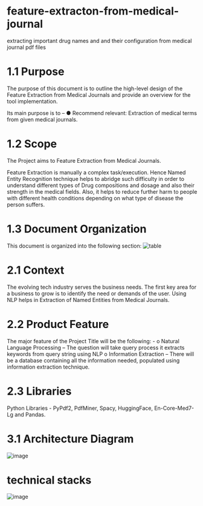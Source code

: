 # feature-extracton-from-medical-journal
extracting important drug names and and their configuration from medical journal pdf files

# 1.1 Purpose
The purpose of this document is to outline the high-level design of the Feature Extraction from Medical Journals and provide an overview for the tool implementation.

Its main purpose is to –
●	Recommend relevant: Extraction of medical terms from given medical journals.

# 1.2 Scope
The Project aims to Feature Extraction from Medical Journals.

Feature Extraction is manually a complex task/execution. Hence Named Entity Recognition technique helps to abridge such difficulty in order to understand different types of Drug compositions and dosage and also their strength in the medical fields. Also, it helps to reduce further harm to people with different health conditions depending on what type of disease the person suffers.

# 1.3 Document Organization
This document is organized into the following section:
![table](https://user-images.githubusercontent.com/88075268/148672358-ef30c848-61ec-4fe4-b83c-6e30d369b1d5.png)

# 2.1	Context
The evolving tech industry serves the business needs. The first key area for a business to grow is to identify the need or demands of the user.
Using NLP helps in Extraction of Named Entities from Medical Journals.

# 2.2 Product Feature
The major feature of the Project Title will be the following: -
o	Natural Language Processing – The question will take query process it extracts keywords from query string using NLP
o	Information Extraction – There will be a database containing all the information needed, populated using information extraction technique.

# 2.3 Libraries
Python Libraries - PyPdf2, PdfMiner, Spacy, HuggingFace, En-Core-Med7-Lg and Pandas.

# 3.1 Architecture Diagram
![image](https://user-images.githubusercontent.com/88075268/148671842-6bf524a0-9064-4bdd-bff4-fd0fde937a9b.png)

# technical stacks
 ![image](https://user-images.githubusercontent.com/88075268/148672523-445b39aa-a2e4-44a3-81aa-f9e85374f443.png)


 

